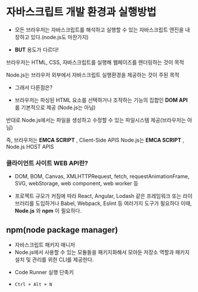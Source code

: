 # 자바스크립트 개발 환경과 실행방법

- 모든 브라우저는 자바스크립트를 해석하고 실행할 수 있는 자바스크립트 엔진을 내장하고 있다.(node.js도 마찬가지)

* **BUT** 용도가 다르다!

브라우저는 HTML, CSS, 자바스크립트를 실행해 웹페이즈를 렌더링하는 것이 목적

Node.js는 브라우저 외부에서 자바스크립트 실행환경을 제공하는 것이 주된 목적

- 그래서 다른점은?

* 브라우저는 파싱된 HTML 요소를 선택하거나 조작하는 기능의 집합인 **DOM API** 를 기본적으로 제공 (Node.js는 아님)

반대로 Node.js에서는 파일을 생성하고 수정할 수 있는 파일시스템 제공(브라우저는 아님)

즉,
브라우저는 **EMCA SCRIPT** , Client-Side APIS
Node.js는 **EMCA SCRIPT** , Node.js HOST APIS

### 클라이언트 사이트 WEB API란?

- DOM, BOM, Canvas, XMLHTTPRequest, fetch, requestAnimationFrame, SVG, webStorage, web component, web worker 등

* 프로젝트 규모가 커짐에 따라 React, Angular, Lodash 같은 프레임워크 또는 라이브러리를 도입하거나 Babel, Webpack, Eslint 등 여러가지 도구가 필요하다
  이때, **Node.js** 와 **npm** 이 필요하다.

## npm(node package manager)

- 자바스크립트 패키지 매니저
- Node.js에서 사용할 수 있는 모듈들을 패키지화해서 모아둔 저장소 역할과 패키지 설치 및 관리를 위한 CLI를 제공한다.

* Code Runner 실행 단축키

- `Ctrl + Alt + N`
